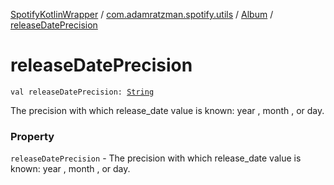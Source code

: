 [SpotifyKotlinWrapper](../../index.md) / [com.adamratzman.spotify.utils](../index.md) / [Album](index.md) / [releaseDatePrecision](./release-date-precision.md)

# releaseDatePrecision

`val releaseDatePrecision: `[`String`](https://kotlinlang.org/api/latest/jvm/stdlib/kotlin/-string/index.html)

The precision with which release_date value is known: year , month , or day.

### Property

`releaseDatePrecision` - The precision with which release_date value is known: year , month , or day.